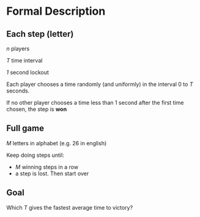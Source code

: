 # Formal Description

## Each step (letter)

*n* players

*T* time interval

*1* second lockout

Each player chooses a time randomly (and uniformly) in the interval 0 to *T* seconds.

If no other player chooses a time less than 1 second after the first time chosen, the step is **won**

## Full game

*M* letters in alphabet (e.g. 26 in english)

Keep doing steps until:

* *M* winning steps in a row
* a step is lost. Then start over

## Goal

Which *T* gives the fastest average time to victory?


